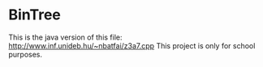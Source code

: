 # BinTree

This is the java version of this file: http://www.inf.unideb.hu/~nbatfai/z3a7.cpp This project is only for school purposes.
